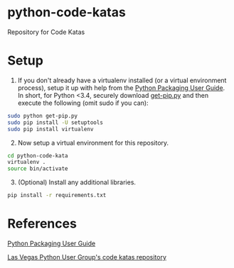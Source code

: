 # python-code-katas
Repository for Code Katas


# Setup

1. If you don't already have a virtualenv installed (or a virtual environment process), setup it up with help from the [Python Packaging User Guide](https://packaging.python.org/en/latest/installing.html#virtual-environments).  In short, for Python <3.4, securely download [get-pip.py](https://raw.github.com/pypa/pip/master/contrib/get-pip.py) and then execute the following (omit sudo if you can):

```bash
sudo python get-pip.py
sudo pip install -U setuptools
sudo pip install virtualenv
```

2. Now setup a virtual environment for this repository.

```bash
cd python-code-kata
virtualenv .
source bin/activate
```

3. (Optional) Install any additional libraries. 

```bash
pip install -r requirements.txt
```

# References

[Python Packaging User Guide](https://packaging.python.org/en/latest/installing.html#virtual-environments)

[Las Vegas Python User Group's code katas repository](https://github.com/vegaspy/python-code-kata)